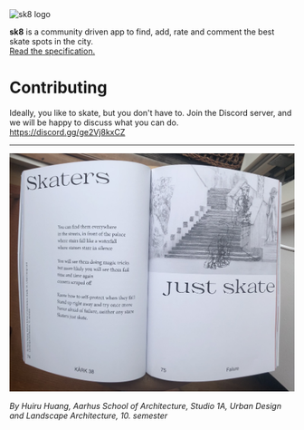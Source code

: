 <img src="https://user-images.githubusercontent.com/85256521/126249884-2e4bc7f8-ae04-48e8-9379-0a184f924ab1.png" alt="sk8 logo" width="150" />


<strong>sk8</strong> is a community driven app to find, add, rate and comment the best skate spots in the city.
<br /><a href="spec/index.md">Read the specification.</a>

# Contributing
Ideally, you like to skate, but you don't have to. Join the Discord server, and we will be happy to discuss what you can do.
<br />https://discord.gg/ge2Vj8kxCZ

---

<img src="skaters.jpg" alt="just skate poem" />

*By Huiru Huang, Aarhus School of Architecture, Studio 1A, Urban Design and Landscape Architecture, 10. semester*

